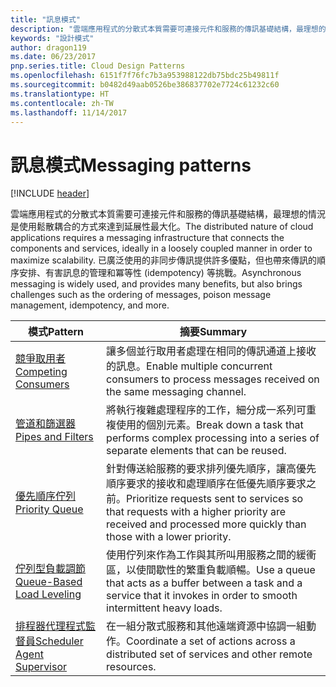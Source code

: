 ```yaml
---
title: "訊息模式"
description: "雲端應用程式的分散式本質需要可連接元件和服務的傳訊基礎結構，最理想的情況是使用鬆散耦合的方式來達到延展性最大化。 已廣泛使用的非同步傳訊提供許多優點，但也帶來傳訊的順序安排、有害訊息的管理和冪等性 (idempotency) 等挑戰。"
keywords: "設計模式"
author: dragon119
ms.date: 06/23/2017
pnp.series.title: Cloud Design Patterns
ms.openlocfilehash: 6151f7f76fc7b3a953988122db75bdc25b49811f
ms.sourcegitcommit: b0482d49aab0526be386837702e7724c61232c60
ms.translationtype: HT
ms.contentlocale: zh-TW
ms.lasthandoff: 11/14/2017
---
```

# <a name="messaging-patterns"></a><span data-ttu-id="dcf58-105">訊息模式</span><span class="sxs-lookup"><span data-stu-id="dcf58-105">Messaging patterns</span></span>

[!INCLUDE [header](../../_includes/header.md)]

<span data-ttu-id="dcf58-106">雲端應用程式的分散式本質需要可連接元件和服務的傳訊基礎結構，最理想的情況是使用鬆散耦合的方式來達到延展性最大化。</span><span class="sxs-lookup"><span data-stu-id="dcf58-106">The distributed nature of cloud applications requires a messaging infrastructure that connects the components and services, ideally in a loosely coupled manner in order to maximize scalability.</span></span> <span data-ttu-id="dcf58-107">已廣泛使用的非同步傳訊提供許多優點，但也帶來傳訊的順序安排、有害訊息的管理和冪等性 (idempotency) 等挑戰。</span><span class="sxs-lookup"><span data-stu-id="dcf58-107">Asynchronous messaging is widely used, and provides many benefits, but also brings challenges such as the ordering of messages, poison message management, idempotency, and more.</span></span>

| <span data-ttu-id="dcf58-108">模式</span><span class="sxs-lookup"><span data-stu-id="dcf58-108">Pattern</span></span> | <span data-ttu-id="dcf58-109">摘要</span><span class="sxs-lookup"><span data-stu-id="dcf58-109">Summary</span></span> |
| ------- | ------- |
| [<span data-ttu-id="dcf58-110">競爭取用者</span><span class="sxs-lookup"><span data-stu-id="dcf58-110">Competing Consumers</span></span>](../competing-consumers.md) | <span data-ttu-id="dcf58-111">讓多個並行取用者處理在相同的傳訊通道上接收的訊息。</span><span class="sxs-lookup"><span data-stu-id="dcf58-111">Enable multiple concurrent consumers to process messages received on the same messaging channel.</span></span> |
| [<span data-ttu-id="dcf58-112">管道和篩選器</span><span class="sxs-lookup"><span data-stu-id="dcf58-112">Pipes and Filters</span></span>](../pipes-and-filters.md) | <span data-ttu-id="dcf58-113">將執行複雜處理程序的工作，細分成一系列可重複使用的個別元素。</span><span class="sxs-lookup"><span data-stu-id="dcf58-113">Break down a task that performs complex processing into a series of separate elements that can be reused.</span></span> |
| [<span data-ttu-id="dcf58-114">優先順序佇列</span><span class="sxs-lookup"><span data-stu-id="dcf58-114">Priority Queue</span></span>](../priority-queue.md) | <span data-ttu-id="dcf58-115">針對傳送給服務的要求排列優先順序，讓高優先順序要求的接收和處理順序在低優先順序要求之前。</span><span class="sxs-lookup"><span data-stu-id="dcf58-115">Prioritize requests sent to services so that requests with a higher priority are received and processed more quickly than those with a lower priority.</span></span> |
| [<span data-ttu-id="dcf58-116">佇列型負載調節</span><span class="sxs-lookup"><span data-stu-id="dcf58-116">Queue-Based Load Leveling</span></span>](../queue-based-load-leveling.md) | <span data-ttu-id="dcf58-117">使用佇列來作為工作與其所叫用服務之間的緩衝區，以使間歇性的繁重負載順暢。</span><span class="sxs-lookup"><span data-stu-id="dcf58-117">Use a queue that acts as a buffer between a task and a service that it invokes in order to smooth intermittent heavy loads.</span></span> |
| [<span data-ttu-id="dcf58-118">排程器代理程式監督員</span><span class="sxs-lookup"><span data-stu-id="dcf58-118">Scheduler Agent Supervisor</span></span>](../scheduler-agent-supervisor.md) | <span data-ttu-id="dcf58-119">在一組分散式服務和其他遠端資源中協調一組動作。</span><span class="sxs-lookup"><span data-stu-id="dcf58-119">Coordinate a set of actions across a distributed set of services and other remote resources.</span></span> |